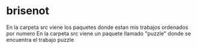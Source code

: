 # brisenot
En la carpeta src viene los paquetes donde estan mis trabajos ordenados por numero
En la carpeta src viene un paquete llamado "puzzle" donde se encuentra el trabajo puzzle
